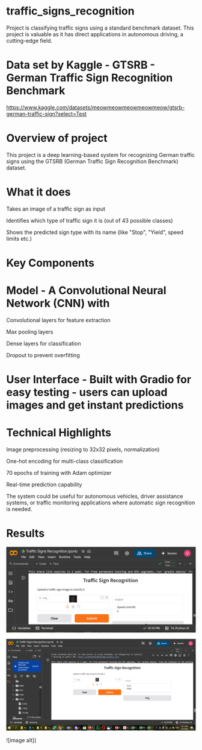 # traffic_signs_recognition
 Project is classifying traffic signs using a standard benchmark dataset. This project is valuable as it has direct applications in autonomous driving, a cutting-edge field. 
# Data set by Kaggle - GTSRB - German Traffic Sign Recognition Benchmark  
https://www.kaggle.com/datasets/meowmeowmeowmeowmeow/gtsrb-german-traffic-sign?select=Test
# Overview of project 
This project is a deep learning-based system for recognizing German traffic signs using the GTSRB (German Traffic Sign Recognition Benchmark) dataset. 

# What it does
Takes an image of a traffic sign as input

Identifies which type of traffic sign it is (out of 43 possible classes)

Shows the predicted sign type with its name (like "Stop", "Yield", speed limits etc.)

# Key Components


# Model - A Convolutional Neural Network (CNN) with

Convolutional layers for feature extraction

Max pooling layers

Dense layers for classification

Dropout to prevent overfitting


# User Interface - Built with Gradio for easy testing - users can upload images and get instant predictions

# Technical Highlights
Image preprocessing (resizing to 32x32 pixels, normalization)

One-hot encoding for multi-class classification

70 epochs of training with Adam optimizer

Real-time prediction capability

The system could be useful for autonomous vehicles, driver assistance systems, or traffic monitoring applications where automatic sign recognition is needed.

# Results
![image alt](https://github.com/Dilini217/traffic_signs_recognition/blob/main/result_screenst/9.png?raw=true)

![image alt](https://github.com/Dilini217/traffic_signs_recognition/blob/main/result_screenst/6.png?raw=true)

![image alt](
